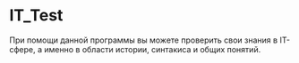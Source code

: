 # IT_Test
При помощи данной программы вы можете проверить свои знания в IT-сфере, а именно в области истории, синтакиса и общих понятий.
